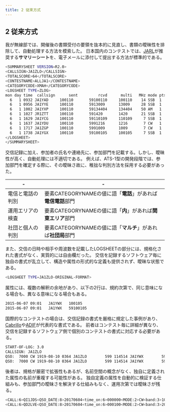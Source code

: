 ```yaml
---
title: 2 従来方式
---
```

## 2 従来方式

我が無線部では、開催後の書類受付の要領を抜本的に見直し、書類の曖昧性を排除して、自動処理する方法を模索した。
日本国内のコンテストでは、[JARL](https://jarl.org)が推奨する**サマリーシート**を、電子メールに添付して提出する方法が標準的である。

```bash
<SUMMARYSHEET VERSION=R2.0>
<CALLSIGN>JA1ZLO</CALLSIGN>
<TOTALSCORE>64</TOTALSCORE>
<CONTESTNAME>ALLJA1</CONTESTNAME>
<CATEGORYCODE>XMAH</CATEGORYCODE>
<LOGSHEET TYPE=ZLOG>
mon day time  callsign      sent         rcvd      multi   MHz mode pts memo
  6   1 0932 JA1YAD     100110       59100110     100110    14 SSB  1   
  6   1 0956 JA1YYE     100110       5913009      13009     28 SSB  1   
  6   1 1002 JA1YXP     100110       59134404     134404    50 AM   1   
  6   1 1027 JR1ZTT     100110       591420       1420      21 SSB  1   
  6   1 1629 JA1YCG     100110       59110109     110109     7 SSB  1   
  6   1 1637 JA1YDU     100110       5991216      1216       7 CW   1   
  6   1 1717 JA1ZGP     100110       5991009      1009       7 CW   1   
  6   1 1738 JA1YGX     100110       59100105     100105     7 SSB  1   
</LOGSHEET>
</SUMMARYSHEET>
```

交信記録に加え、参加者の氏名や連絡先に、参加部門を記載する。しかし、曖昧性が高く、自動処理には不適切である。
例えば、ATS-1型の開発段階では、参加部門を確定する際に、その曖昧さ故に、稚拙な判別方法を採用する必要があった。

|-|-|
|---|---|
|電信と電話の判別 | 要素CATEGORYNAMEの値に語「**電話**」があれば**電信電話**部門 |
|運用エリアの検査 | 要素CATEGORYNAMEの値に語「**内**」があれば**関東エリア**部門 |
|社団と個人の判別 | 要素CATEGORYNAMEの値に語「**マルチ**」があれば**社団局**部門|

また、交信の日時や相手や周波数を記載したLOGSHEETの部分には、規格化された書式がなく、実質的には自由欄だった。
交信を記録するソフトウェア毎に独自の書式が乱立して、構造や属性の形式的な定義も提供されず、曖昧な状態である。

```bash
<LOGSHEET TYPE=JA1ZLO-ORIGINAL-FORMAT>
```

属性には、複数の解釈の余地があり、以下の2行は、規約次第で、同じ意味になる場合も、異なる意味になる場合もある。

```bash
2015-06-07 09:01   JA1YWX   100105
2015-06-07 09:01   JA1YWX   59100105
```

国際的なコンテストの場合は、交信記録の書式を厳格に規定した事例があり、[Cabrillo](https://wwrof.org/cabrillo/)や[ADIF](https://adif.org)が代表的な書式である。
前者はコンテスト毎に詳細が異なり、交信を記録するソフトウェア側で個別のコンテストの書式に対応する必要がある。

```bash
START-OF-LOG: 3.0
CALLSIGN: JA1ZLO
QSO:  7000 CW 1919-08-10 0364 JA1ZLO        599 114514 JA1YWX        599 889464 0
QSO:  7000 CW 1919-08-10 0364 JA1ZLO        599 114514 JA1YWX        599 889464 0
```

後者は、規格が厳密で拡張性もあるが、名前空間の概念がなく、独自に定義された属性の名前が重複する可能性がある。
独自定義の属性を自動的に検証する仕組みも、参加部門の曖昧さを解決する仕組みもなく、運用次第では曖昧さが残る。

```bash
<CALL:6>QI1JDS<QSO_DATE:8>20170604<time_on:6>000000<MODE:2>CW<band:3>10m<RST_RCVD:3>599<SRX:4>1005<eor>
<CALL:6>QD2LVE<QSO_DATE:8>20170604<time_on:6>000100<MODE:2>CW<band:3>20m<RST_RCVD:3>599<SRX:4>1336<eor>
```

